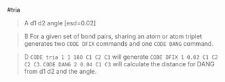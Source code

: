 #tria

>A d1 d2 angle [esd=0.02]

>B For a given set of bond pairs, sharing an atom or atom triplet generates two `CODE DFIX` commands and one `CODE DANG` command.

>D `CODE tria 1 1 180 C1 C2 C3` will generate `CODE DFIX 1 0.02 C1 C2 C2 C3`. `CODE DANG 2 0.04 C1 C3` will calculate the distance for DANG from d1 d2 and the angle.
